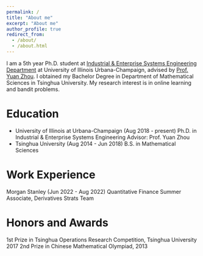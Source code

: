 ```yaml
---
permalink: /
title: "About me"
excerpt: "About me"
author_profile: true
redirect_from: 
  - /about/
  - /about.html
---
```


I am a 5th year Ph.D. student at [Industrial & Enterprise Systems Engineering Department](https://ise.illinois.edu/) at University of Illinois Urbana-Champaign, advised by [Prof. Yuan Zhou](https://scholar.google.com/citations?hl=en&user=j4Fshz0AAAAJ&view_op=list_works&sortby=pubdate). I obtained my Bachelor Degree in Department of Mathematical Sciences in Tsinghua University. My research interest is in online learning and bandit problems.

Education 
======
* University of Illinois at Urbana-Champaign (Aug 2018 - present)
  Ph.D. in Industrial & Enterprise Systems Engineering
  Advisor: Prof. Yuan Zhou
* Tsinghua University (Aug 2014 - Jun 2018)
  B.S. in Mathematical Sciences




Work Experience
======
Morgan Stanley (Jun 2022 - Aug 2022)
Quantitative Finance Summer Associate, Derivatives Strats Team


Honors and Awards
=======
1st Prize in Tsinghua Operations Research Competition, Tsinghua University 2017
2nd Prize in Chinese Mathematical Olympiad, 2013